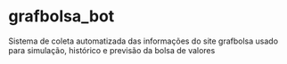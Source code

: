 # grafbolsa_bot
 Sistema de coleta automatizada das informações do site grafbolsa usado para simulação, histórico e previsão da bolsa de valores

